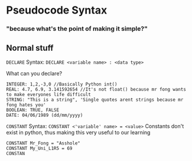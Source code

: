 # Pseudocode Syntax
### "because what's the point of making it simple?"

## Normal stuff

`DECLARE`
Syntax: `DECLARE <variable name> : <data type>`

What can you declare?

```
INTEGER: 1,2,-3,0 //Basically Python int()
REAL: 4.7, 6.9, 3.141592654 //It's not float() because mr fong wants to make everyones life difficult
STRING: "This is a string", 'Single quotes arent strings because mr fong hates you'
BOOLEAN: TRUE, FALSE
DATE: 04/06/1989 (dd/mm/yyyy)
```

`CONSTANT`
Syntax: `CONSTANT <'variable' name> = <value>`
Constants don't exist in python,  thus making this very useful to our learning
```
CONSTANT Mr_Fong = "Asshole"
CONSTANT My_Uni_L1R5 = 69
CONSTAN
```